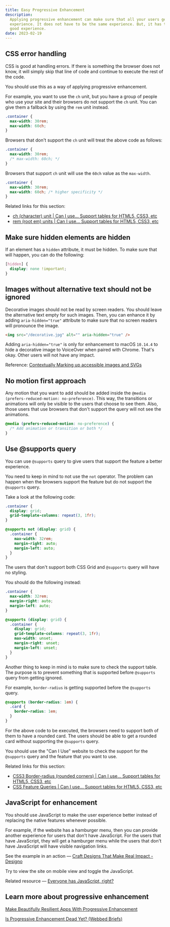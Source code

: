 ```yaml
---
title: Easy Progressive Enhancement
description:
  Applying progressive enhancement can make sure that all your users get good
  experience. It does not have to be the same experience. But, it has to be a
  good experience.
date: 2023-02-19
---
```


## CSS error handling

CSS is good at handling errors. If there is something the browser does not know, it will simply skip that line of code and continue to execute the rest of the code.

You should use this as a way of applying progressive enhancement.

For example, you want to use the `ch` unit, but you have a group of people who use your site and their browsers do not support the `ch` unit. You can give them a fallback by using the `rem` unit instead.

```css
.container {
  max-width: 30rem;
  max-width: 60ch;
}
```

Browsers that don't support the `ch` unit will treat the above code as follows:

```css
.container {
  max-width: 30rem;
  /* max-width: 60ch; */
}
```

Browsers that support `ch` unit will use the `60ch` value as the `max-width`.

```css
.container {
  max-width: 30rem;
  max-width: 60ch; /* higher specificity */
}
```

Related links for this section:

- [ch (character) unit | Can I use... Support tables for HTML5, CSS3, etc](https://caniuse.com/ch-unit)
- [rem (root em) units | Can I use... Support tables for HTML5, CSS3, etc](https://caniuse.com/rem)

## Make sure hidden elements are hidden

If an element has a `hidden` attribute, it must be hidden. To make sure that will happen, you can do the following:

```css
[hidden] {
  display: none !important;
}
```

## Images without alternative text should not be ignored

Decorative images should not be read by screen readers. You should leave the alternative text empty for such images. Then, you can enhance it by adding `aria-hidden="true"` attribute to make sure that no screen readers will pronounce the image.

```html
<img src="/decorative.jpg" alt="" aria-hidden="true" />
```

Adding `aria-hidden="true"` is only for enhancement to macOS `10.14.4` to hide a decorative image to VoiceOver when paired with Chrome. That's okay. Other users will not have any impact.

Reference: [Contextually Marking up accessible images and SVGs](https://www.scottohara.me/blog/2019/05/22/contextual-images-svgs-and-a11y.html)

## No motion first approach

Any motion that you want to add should be added inside the `@media (prefers-reduced-motion: no-preference)`. This way, the transitions or animations will only be visible to the users that choose to see them. Also, those users that use browsers that don't support the query will not see the animations.

```css
@media (prefers-reduced-motion: no-preference) {
  /* Add animation or transition or both */
}
```

## Use @supports query

You can use `@supports` query to give users that support the feature a better experience.

You need to keep in mind to not use the `not` operator. The problem can happen when the browsers support the feature but do not support the `@supports` query.

Take a look at the following code:

```css
.container {
  display: grid;
  grid-template-columns: repeat(3, 1fr);
}

@supports not (display: grid) {
  .container {
    max-width: 32rem;
    margin-right: auto;
    margin-left: auto;
  }
}
```

The users that don't support both CSS Grid and `@supports` query will have no styling.

You should do the following instead:

```css
.container {
  max-width: 32rem;
  margin-right: auto;
  margin-left: auto;
}

@supports (display: grid) {
  .container {
    display: grid;
    grid-template-columns: repeat(3, 1fr);
    max-width: unset;
    margin-right: unset;
    margin-left: unset;
  }
}
```

Another thing to keep in mind is to make sure to check the support table. The purpose is to prevent something that is supported before `@supports` query from getting ignored.

For example, `border-radius` is getting supported before the `@supports` query.

```css
@supports (border-radius: 1em) {
  .card {
    border-radius: 1em;
  }
}
```

For the above code to be executed, the browsers need to support both of them to have a rounded card. The users should be able to get a rounded card without supporting the `@supports` query.

You should use the "Can I Use" website to check the support for the `@supports` query and the feature that you want to use.

Related links for this section:

- [CSS3 Border-radius (rounded corners) | Can I use... Support tables for HTML5, CSS3, etc](https://caniuse.com/border-radius)
- [CSS Feature Queries | Can I use... Support tables for HTML5, CSS3, etc](https://caniuse.com/css-featurequeries)

## JavaScript for enhancement

You should use JavaScript to make the user experience better instead of replacing the native features whenever possible.

For example, if the website has a hamburger menu, then you can provide another experience for users that don't have JavaScript. For the users that have JavaScript, they will get a hamburger menu while the users that don't have JavaScript will have visible navigation links.

See the example in an action — [Craft Designs That Make Real Impact - Designo](https://officialdesigno.netlify.app/)

Try to view the site on mobile view and toggle the JavaScript.

Related resource — [Everyone has JavaScript, right?](https://www.kryogenix.org/code/browser/everyonehasjs.html)

## Learn more about progressive enhancement

[Make Beautifully Resilient Apps With Progressive Enhancement](https://austingil.com/resilient-applications-progressive-enhancement/)

[Is Progressive Enhancement Dead Yet? (Webbed Briefs)](https://briefs.video/videos/is-progressive-enhancement-dead-yet/)
